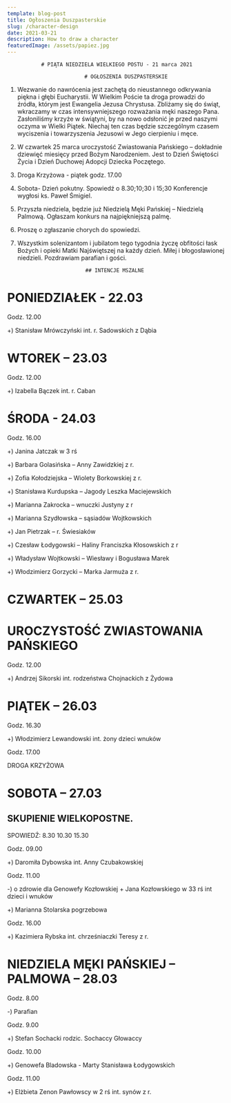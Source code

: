 ```yaml
---
template: blog-post
title: Ogłoszenia Duszpasterskie
slug: /character-design
date: 2021-03-21
description: How to draw a character
featuredImage: /assets/papiez.jpg
---
```

               # PIĄTA NIEDZIELA WIELKIEGO POSTU - 21 marca 2021                                                         

                             # OGŁOSZENIA DUSZPASTERSKIE

1. Wezwanie do nawrócenia jest zachętą do nieustannego odkrywania piękna i głębi Eucharystii. W Wielkim Poście ta droga prowadzi do źródła, którym jest Ewangelia Jezusa Chrystusa. Zbliżamy się do świąt, wkraczamy w czas intensywniejszego rozważania męki naszego Pana. Zasłoniliśmy krzyże w świątyni, by na nowo odsłonić je przed naszymi oczyma w Wielki Piątek. Niechaj ten czas będzie szczególnym czasem wyciszenia i towarzyszenia Jezusowi w Jego cierpieniu i męce.

2. W czwartek 25 marca uroczystość Zwiastowania Pańskiego – dokładnie dziewięć miesięcy przed Bożym Narodzeniem. Jest to Dzień Świętości Życia i Dzień Duchowej Adopcji Dziecka Poczętego.

3. Droga Krzyżowa - piątek godz. 17.00

4. Sobota- Dzień pokutny. Spowiedź o 8.30;10;30 i 15;30 Konferencje wygłosi ks. Paweł Śmigiel.

5. Przyszła niedziela,  będzie już Niedzielą Męki Pańskiej – Niedzielą Palmową. Ogłaszam konkurs na najpiękniejszą palmę. 

6. Proszę o zgłaszanie chorych do spowiedzi.

7. Wszystkim solenizantom i jubilatom tego tygodnia życzę obfitości łask Bożych i opieki Matki Najświętszej na każdy dzień. Miłej i błogosławionej niedzieli.
Pozdrawiam parafian i gości. 
                  
                             ## INTENCJE MSZALNE


# PONIEDZIAŁEK  -  22.03      

Godz. 12.00

+) Stanisław Mrówczyński  int. r. Sadowskich z Dąbia   

# WTOREK – 23.03

Godz. 12.00

+) Izabella Bączek  int. r. Caban

# ŚRODA  - 24.03

Godz. 16.00

+) Janina Jatczak w 3 rś

+) Barbara Golasińska – Anny Zawidzkiej z r. 

+) Zofia Kołodziejska – Wiolety Borkowskiej z r. 

+) Stanisława Kurdupska – Jagody Leszka Maciejewskich 

+) Marianna Zakrocka – wnuczki Justyny z r

+) Marianna Szydłowska – sąsiadów Wojtkowskich

+) Jan Pietrzak – r. Świesiaków 

+) Czesław Łodygowski – Haliny Franciszka Kłosowskich z r

+) Władysław Wojtkowski – Wiesławy i Bogusława Marek 

+) Włodzimierz Gorzycki – Marka Jarmuża z r.

# CZWARTEK – 25.03

# UROCZYSTOŚĆ ZWIASTOWANIA PAŃSKIEGO 

Godz. 12.00

+) Andrzej Sikorski  int. rodzeństwa Chojnackich z Żydowa

# PIĄTEK – 26.03

Godz. 16.30

+) Włodzimierz Lewandowski int. żony dzieci wnuków

Godz. 17.00

DROGA KRZYŻOWA

# SOBOTA – 27.03

## SKUPIENIE WIELKOPOSTNE.     

 SPOWIEDŹ:  8.30  10.30   15.30

Godz. 09.00

+) Daromiła Dybowska int.  Anny Czubakowskiej
 
Godz. 11.00 

-) o zdrowie dla Genowefy Kozłowskiej + Jana Kozłowskiego w 33 rś int dzieci i wnuków

+) Marianna Stolarska pogrzebowa

Godz. 16.00

+) Kazimiera Rybska int. chrześniaczki Teresy z r.

# NIEDZIELA  MĘKI PAŃSKIEJ – PALMOWA – 28.03       

Godz. 8.00

-) Parafian

Godz. 9.00

+) Stefan Sochacki rodzic. Sochaccy Głowaccy 

Godz. 10.00

+) Genowefa Bladowska -  Marty Stanisława Łodygowskich

Godz. 11.00

+) Elżbieta Zenon Pawłowscy w 2 rś int. synów z r.       